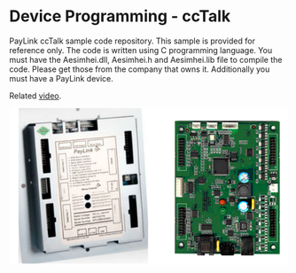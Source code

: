 # Device Programming - ccTalk
PayLink ccTalk sample code repository. This sample is provided for reference only.
The code is written using C programming language.
You must have the Aesimhei.dll, Aesimhei.h and Aesimhei.lib file to compile the code. Please get those from the company that owns it.
Additionally you must have a PayLink device.

Related [video](https://www.youtube.com/watch?v=wr9LkyMlN3U&ab_channel=KusumsiriWijayaratna).

![This is an image](https://github.com/kusumsiri/ccTalk/blob/main/The-Paylink-Device.png)
